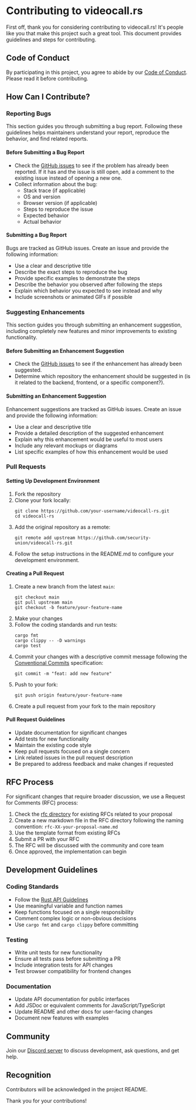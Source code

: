 # Contributing to videocall.rs

First off, thank you for considering contributing to videocall.rs! It's people like you that make this project such a great tool. This document provides guidelines and steps for contributing.

## Code of Conduct

By participating in this project, you agree to abide by our [Code of Conduct](CODE_OF_CONDUCT.md). Please read it before contributing.

## How Can I Contribute?

### Reporting Bugs

This section guides you through submitting a bug report. Following these guidelines helps maintainers understand your report, reproduce the behavior, and find related reports.

#### Before Submitting a Bug Report

* Check the [GitHub issues](https://github.com/security-union/videocall-rs/issues) to see if the problem has already been reported. If it has and the issue is still open, add a comment to the existing issue instead of opening a new one.
* Collect information about the bug:
  * Stack trace (if applicable)
  * OS and version
  * Browser version (if applicable)
  * Steps to reproduce the issue
  * Expected behavior
  * Actual behavior

#### Submitting a Bug Report

Bugs are tracked as GitHub issues. Create an issue and provide the following information:

* Use a clear and descriptive title
* Describe the exact steps to reproduce the bug
* Provide specific examples to demonstrate the steps
* Describe the behavior you observed after following the steps
* Explain which behavior you expected to see instead and why
* Include screenshots or animated GIFs if possible

### Suggesting Enhancements

This section guides you through submitting an enhancement suggestion, including completely new features and minor improvements to existing functionality.

#### Before Submitting an Enhancement Suggestion

* Check the [GitHub issues](https://github.com/security-union/videocall-rs/issues) to see if the enhancement has already been suggested.
* Determine which repository the enhancement should be suggested in (is it related to the backend, frontend, or a specific component?).

#### Submitting an Enhancement Suggestion

Enhancement suggestions are tracked as GitHub issues. Create an issue and provide the following information:

* Use a clear and descriptive title
* Provide a detailed description of the suggested enhancement
* Explain why this enhancement would be useful to most users
* Include any relevant mockups or diagrams
* List specific examples of how this enhancement would be used

### Pull Requests

#### Setting Up Development Environment

1. Fork the repository
2. Clone your fork locally:
   ```
   git clone https://github.com/your-username/videocall-rs.git
   cd videocall-rs
   ```
3. Add the original repository as a remote:
   ```
   git remote add upstream https://github.com/security-union/videocall-rs.git
   ```
4. Follow the setup instructions in the README.md to configure your development environment.

#### Creating a Pull Request

1. Create a new branch from the latest `main`:
   ```
   git checkout main
   git pull upstream main
   git checkout -b feature/your-feature-name
   ```
2. Make your changes
3. Follow the coding standards and run tests:
   ```
   cargo fmt
   cargo clippy -- -D warnings
   cargo test
   ```
4. Commit your changes with a descriptive commit message following the [Conventional Commits](https://www.conventionalcommits.org/) specification:
   ```
   git commit -m "feat: add new feature"
   ```
5. Push to your fork:
   ```
   git push origin feature/your-feature-name
   ```
6. Create a pull request from your fork to the main repository

#### Pull Request Guidelines

* Update documentation for significant changes
* Add tests for new functionality
* Maintain the existing code style
* Keep pull requests focused on a single concern
* Link related issues in the pull request description
* Be prepared to address feedback and make changes if requested

## RFC Process

For significant changes that require broader discussion, we use a Request for Comments (RFC) process:

1. Check the [rfc directory](/rfc) for existing RFCs related to your proposal
2. Create a new markdown file in the RFC directory following the naming convention: `rfc-XX-your-proposal-name.md`
3. Use the template format from existing RFCs
4. Submit a PR with your RFC
5. The RFC will be discussed with the community and core team
6. Once approved, the implementation can begin

## Development Guidelines

### Coding Standards

* Follow the [Rust API Guidelines](https://rust-lang.github.io/api-guidelines/)
* Use meaningful variable and function names
* Keep functions focused on a single responsibility
* Comment complex logic or non-obvious decisions
* Use `cargo fmt` and `cargo clippy` before committing

### Testing

* Write unit tests for new functionality
* Ensure all tests pass before submitting a PR
* Include integration tests for API changes
* Test browser compatibility for frontend changes

### Documentation

* Update API documentation for public interfaces
* Add JSDoc or equivalent comments for JavaScript/TypeScript
* Update README and other docs for user-facing changes
* Document new features with examples

## Community

Join our [Discord server](https://discord.gg/JP38NRe4CJ) to discuss development, ask questions, and get help.

## Recognition

Contributors will be acknowledged in the project README.

Thank you for your contributions! 